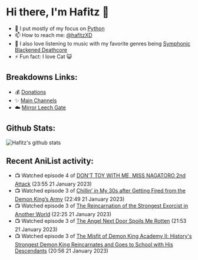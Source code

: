 # Hi there, I'm Hafitz 👋
- 🐍 I put mostly of my focus on [Python](https://python.org)
- 📫 How to reach me: [@hafitzXD](https://t.me/hafitzXD)
- 🎵 I also love listening to music with my favorite genres being [Symphonic Blackened Deathcore](https://youtu.be/qyYmS_iBcy4)
- ⚡ Fun fact: I love Cat 😺

## Breakdowns Links:
- 💰 [Donations](https://t.me/TheBreakdowns/2)
- ✨ [Main Channels](https://t.me/TheBreakdowns)
- ☁️ [Mirror Leech Gate](https://t.me/BreakdownsGate)

## Github Stats:
![Hafitz's github stats](https://github-readme-stats.vercel.app/api?username=breakdowns&show_icons=true&count_private=true&bg_color=00000000&text_color=777)

## Recent AniList activity:
<!-- ANILIST_ACTIVITY:start -->

-   📺 Watched episode 4 of [DON'T TOY WITH ME, MISS NAGATORO 2nd Attack](https://anilist.co/anime/140596) (23:55 21 January 2023)
-   📺 Watched episode 3 of [Chillin’ in My 30s after Getting Fired from the Demon King’s Army](https://anilist.co/anime/152523) (22:49 21 January 2023)
-   📺 Watched episode 3 of [The Reincarnation of the Strongest Exorcist in Another World](https://anilist.co/anime/144553) (22:25 21 January 2023)
-   📺 Watched episode 3 of [The Angel Next Door Spoils Me Rotten](https://anilist.co/anime/143338) (21:53 21 January 2023)
-   📺 Watched episode 3 of [The Misfit of Demon King Academy Ⅱ: History's Strongest Demon King Reincarnates and Goes to School with His Descendants](https://anilist.co/anime/130588) (20:56 21 January 2023)

<!-- ANILIST_ACTIVITY:end -->
